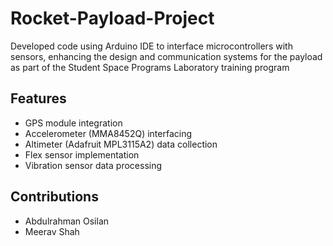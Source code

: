 # Rocket-Payload-Project
Developed code using Arduino IDE to interface microcontrollers with sensors, enhancing the design and communication systems for the payload as part of the Student Space Programs Laboratory training program

## Features
- GPS module integration
- Accelerometer (MMA8452Q) interfacing
- Altimeter (Adafruit MPL3115A2) data collection
- Flex sensor implementation
- Vibration sensor data processing

## Contributions
- Abdulrahman Osilan
- Meerav Shah
